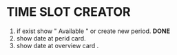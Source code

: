 # TIME SLOT CREATOR

1. if exist show " Available " or create new period. **DONE**
2. show date at perid card.
3. show date at overview card .
